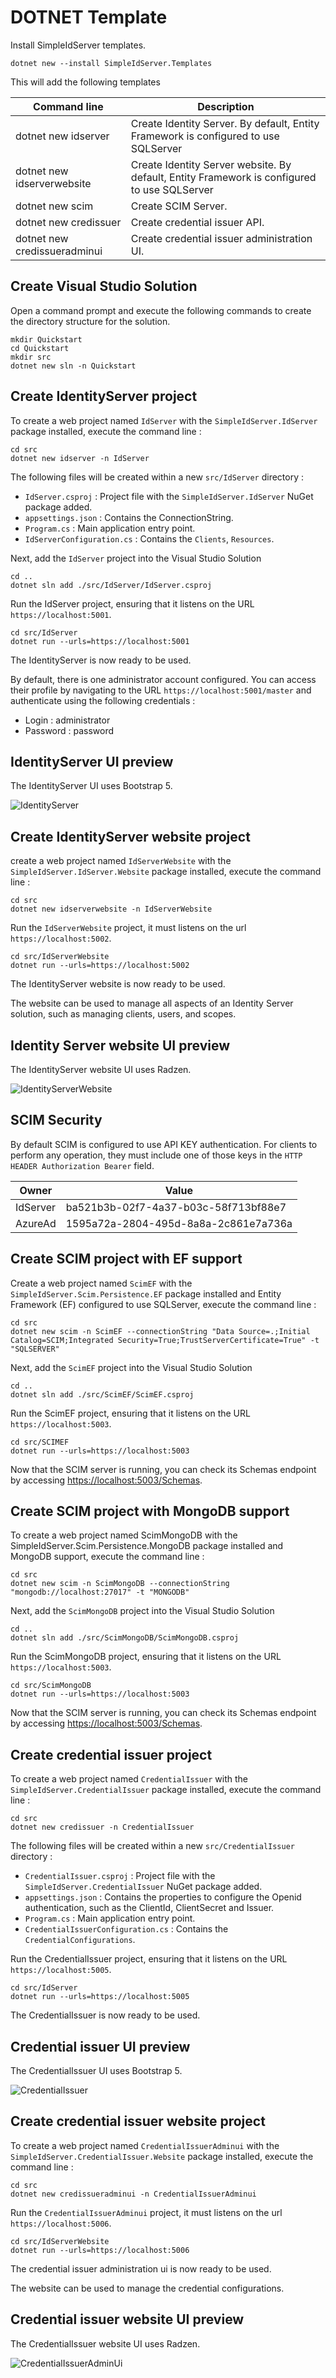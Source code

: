 # DOTNET Template

Install SimpleIdServer templates.

```
dotnet new --install SimpleIdServer.Templates
```

This will add the following templates

| Command line                 | Description                                                                                      |
| ---------------------------- | ------------------------------------------------------------------------------------------------ |
| dotnet new idserver          | Create Identity Server. By default, Entity Framework is configured to use SQLServer              |
| dotnet new idserverwebsite   | Create Identity Server website. By default, Entity Framework is configured to use SQLServer      |
| dotnet new scim              | Create SCIM Server.                                                                              |
| dotnet new credissuer        | Create credential issuer API.                                                                    |
| dotnet new credissueradminui | Create credential issuer administration UI.                                                      |

## Create Visual Studio Solution

Open a command prompt and execute the following commands to create the directory structure for the solution.

```
mkdir Quickstart
cd Quickstart
mkdir src
dotnet new sln -n Quickstart
```

## Create IdentityServer project

To create a web project named `IdServer` with the `SimpleIdServer.IdServer` package installed, execute the command line :

```
cd src
dotnet new idserver -n IdServer
```

The following files will be created within a new `src/IdServer` directory :

* `IdServer.csproj` : Project file with the `SimpleIdServer.IdServer` NuGet package added.
* `appsettings.json` : Contains the ConnectionString.
* `Program.cs` : Main application entry point.
* `IdServerConfiguration.cs` : Contains the `Clients`, `Resources`.

Next, add the `IdServer` project into the Visual Studio Solution

```
cd ..
dotnet sln add ./src/IdServer/IdServer.csproj
```

Run the IdServer project, ensuring that it listens on the URL `https://localhost:5001`.

```
cd src/IdServer
dotnet run --urls=https://localhost:5001
```

The IdentityServer is now ready to be used. 

By default, there is one administrator account configured. You can access their profile by navigating to the URL `https://localhost:5001/master` and authenticate using the following credentials :

* Login : administrator
* Password : password

## IdentityServer UI preview

The IdentityServer UI uses Bootstrap 5.

![IdentityServer](../images/IdentityServer-1.png)

## Create IdentityServer website project

create a web project named `IdServerWebsite` with the `SimpleIdServer.IdServer.Website` package installed, execute the command line :

```
cd src
dotnet new idserverwebsite -n IdServerWebsite
```

Run the `IdServerWebsite` project, it must listens on the url `https://localhost:5002`.

```
cd src/IdServerWebsite
dotnet run --urls=https://localhost:5002
```

The IdentityServer website is now ready to be used.

The website can be used to manage all aspects of an Identity Server solution, such as managing clients, users, and scopes.

## Identity Server website UI preview

The IdentityServer website UI uses Radzen.

![IdentityServerWebsite](../images/IdentityServerWebsite-2.png)

## SCIM Security

By default SCIM is configured to use API KEY authentication.
For clients to perform any operation, they must include one of those keys in the `HTTP HEADER Authorization Bearer` field.

| Owner    | Value                                |
| -------- | ------------------------------------ |
| IdServer | ba521b3b-02f7-4a37-b03c-58f713bf88e7 |
| AzureAd  | 1595a72a-2804-495d-8a8a-2c861e7a736a |

## Create SCIM project with EF support

Create a web project named `ScimEF` with the `SimpleIdServer.Scim.Persistence.EF` package installed and Entity Framework (EF) configured to use SQLServer, execute the command line :

```
cd src
dotnet new scim -n ScimEF --connectionString "Data Source=.;Initial Catalog=SCIM;Integrated Security=True;TrustServerCertificate=True" -t "SQLSERVER"
```

Next, add the `ScimEF` project into the Visual Studio Solution

```
cd ..
dotnet sln add ./src/ScimEF/ScimEF.csproj
```

Run the ScimEF project, ensuring that it listens on the URL `https://localhost:5003`.

```
cd src/SCIMEF
dotnet run --urls=https://localhost:5003
```

Now that the SCIM server is running, you can check its Schemas endpoint by accessing [https://localhost:5003/Schemas](https://localhost:5003/Schemas).

## Create SCIM project with MongoDB support

To create a web project named ScimMongoDB with the SimpleIdServer.Scim.Persistence.MongoDB package installed and MongoDB support, execute the command line :

```
cd src
dotnet new scim -n ScimMongoDB --connectionString "mongodb://localhost:27017" -t "MONGODB"
```

Next, add the `ScimMongoDB` project into the Visual Studio Solution

```
cd ..
dotnet sln add ./src/ScimMongoDB/ScimMongoDB.csproj
```

Run the ScimMongoDB project, ensuring that it listens on the URL `https://localhost:5003`.

```
cd src/ScimMongoDB
dotnet run --urls=https://localhost:5003
```

Now that the SCIM server is running, you can check its Schemas endpoint by accessing [https://localhost:5003/Schemas](https://localhost:5003/Schemas).

## Create credential issuer project

To create a web project named `CredentialIssuer` with the `SimpleIdServer.CredentialIssuer` package installed, execute the command line :

```
cd src
dotnet new credissuer -n CredentialIssuer
```

The following files will be created within a new `src/CredentialIssuer` directory :

* `CredentialIssuer.csproj` : Project file with the `SimpleIdServer.CredentialIssuer` NuGet package added.
* `appsettings.json` : Contains the properties to configure the Openid authentication, such as the ClientId, ClientSecret and Issuer.
* `Program.cs` : Main application entry point.
* `CredentialIssuerConfiguration.cs` : Contains the `CredentialConfigurations`.

Run the CredentialIssuer project, ensuring that it listens on the URL `https://localhost:5005`.

```
cd src/IdServer
dotnet run --urls=https://localhost:5005
```

The CredentialIssuer is now ready to be used.

## Credential issuer UI preview

The CredentialIssuer UI uses Bootstrap 5.

![CredentialIssuer](../images/CredentialIssuer-1.png)

## Create credential issuer website project

To create a web project named `CredentialIssuerAdminui` with the `SimpleIdServer.CredentialIssuer.Website` package installed, execute the command line :

```
cd src
dotnet new credissueradminui -n CredentialIssuerAdminui
```

Run the `CredentialIssuerAdminui` project, it must listens on the url `https://localhost:5006`.

```
cd src/IdServerWebsite
dotnet run --urls=https://localhost:5006
```

The credential issuer administration ui is now ready to be used.

The website can be used to manage the credential configurations.

## Credential issuer website UI preview

The CredentialIssuer website UI uses Radzen.

![CredentialIssuerAdminUi](../images/CredentialIssuer-2.png)